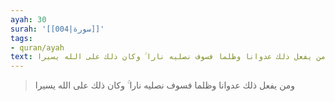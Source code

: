 ```yaml
---
ayah: 30
surah: '[[004|سورة]]'
tags:
- quran/ayah
text: ومن يفعل ذلك عدوانا وظلما فسوف نصليه نارا ۚ وكان ذلك على الله يسيرا
---
```

> ومن يفعل ذلك عدوانا وظلما فسوف نصليه نارا ۚ وكان ذلك على الله يسيرا
